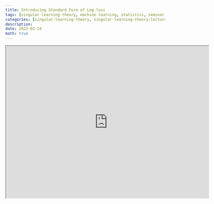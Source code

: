 ```yaml
---
title: Introducing Standard Form of Log-loss
tags: [singular-learning-theory, machine-learning, statistics, seminar-notes]
categories: [singular-learning-theory, singular-learning-theory-lecture-series]
description: 
date: 2022-03-24
math: true
---
```


<iframe src="https://drive.google.com/file/d/1L_LngDU1R4oTNcRZt5-xaXI_vA4uPZsZ/preview" width="640" height="480" allow="autoplay"></iframe>
